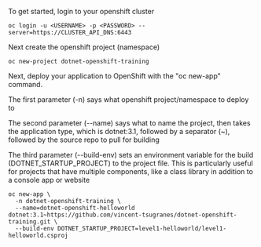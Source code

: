 To get started, login to your openshift cluster

    oc login -u <USERNAME> -p <PASSWORD> --server=https://CLUSTER_API_DNS:6443

Next create the openshift project (namespace)

    oc new-project dotnet-openshift-training

Next, deploy your application to OpenShift with the "oc new-app" command.

The first parameter (-n) says what openshift project/namespace to deploy to

The second parameter (--name) says what to name the project, then takes the application type, which is dotnet:3.1, followed by a separator (~), followed by the source repo to pull for building

The third parameter (--build-env) sets an environment variable for the build (DOTNET_STARTUP_PROJECT) to the project file. This is particularly useful for projects that have multiple components, like a class library in addition to a console app or website

    oc new-app \
      -n dotnet-openshift-training \
      --name=dotnet-openshift-helloworld dotnet:3.1~https://github.com/vincent-tsugranes/dotnet-openshift-training.git \
      --build-env DOTNET_STARTUP_PROJECT=level1-helloworld/level1-helloworld.csproj
